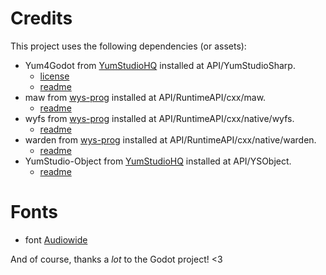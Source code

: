# Credits

This project uses the following dependencies (or assets):

- Yum4Godot from [YumStudioHQ](https://github.com/YumStudioHQ) installed at API/YumStudioSharp.
	- [license](API/YumStudioSharp/LICENSE.md)
	- [readme](API/YumStudioSharp/README.md)
- maw from [wys-prog](https://github.com/wys-prog) installed at API/RuntimeAPI/cxx/maw.
	- [readme](API/RuntimeAPI/cxx/maw/README.md)
- wyfs from [wys-prog](https://github.com/wys-prog) installed at API/RuntimeAPI/cxx/native/wyfs.
	- [readme](API/RuntimeAPI/cxx/native/wyfs/README.md)
- warden from [wys-prog](https://github.com/wys-prog) installed at API/RuntimeAPI/cxx/native/warden.
	- [readme](API/RuntimeAPI/cxx/native/warden/README.md)
- YumStudio-Object from [YumStudioHQ](https://github.com/YumStudioHQ) installed at API/YSObject.
	- [readme](API/YSObject/README.md)

# Fonts
- font [Audiowide](licenses/Audiowide/LICENSE.md)

And of course, thanks a *lot* to the Godot project! <3
